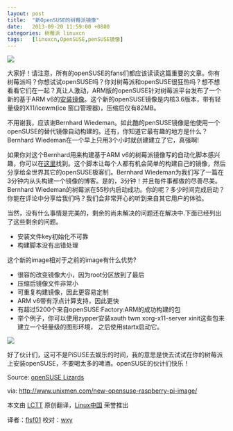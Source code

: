 ```yaml
---
layout: post
title:	"新OpenSUSE的树莓派镜像"
date:	2013-09-20 11:59:00 +0800 
categories:	树莓派 linuxcn 
tags:	[linuxcn,OpenSUSE,penSUSE镜像]
---
```



![](/Asserts/Images//attachment/album/201309/19/121810k2xrrerk84kt468k.png)


大家好！请注意，所有的openSUSE的fans们都应该读读这篇重要的文章。你有树莓派吗？你想试试openSUSE吗？你对树莓派和openSUSE很狂热吗？想不想看看它们在一起？真让人激动，ARM版的openSUSE针对树莓派平台发布了一个新的基于ARM v6的[安装镜像](http://www.zq1.de/%7Ebernhard/linux/opensuse/raspberrypi-opensuse-20130907.img.xz)。这个新的openSUSE镜像是内核3.6版本，带有轻量级的X11/icewm(ice 窗口管理器)，压缩后仅有82MB。


不用谢我，应该谢Bernhard Wiedeman。如此酷的penSUSE镜像是他使用一个openSUSE的替代镜像自动构建的。还有，你知道它最有趣的地方是什么？Bernhard Wiedeman在一个早上只用3个小时就创建建立了它，真强啊!


如果你对这个Bernhard用来构建基于ARM v6的树莓派镜像写的自动化脚本感兴趣，你可以在[这里](https://build.opensuse.org/package/show/devel:ARM:Factory:Contrib:RaspberryPi/altimagebuild)找到。这个脚本让每个人都有机会简单的构建自己的镜像，然后分享给全世界其它的openSUSE极客们。Bernhard Wiedeman为我们写了一篇在3分钟内从头构建一个镜像的博客。是的，3分钟！并且每件事都做的尽善尽美。Bernhard Wiedeman的树莓派在55秒内启动成功。你的呢？多少时间完成启动？你能在评论中分享给我们吗？我们会非常开心的听到来自其它用户的体验。


当然，没有什么事情是完美的，剩余的尚未解决的问题还在解决中.下面已经列出了这些剩余的问题。


* 安装文件key初始化不可靠
* 构建脚本没有出错处理


这个新的image相对于之前的image有什么优势?


* 很容的改变镜像大小，因为root分区放到了最后
* 压缩后镜像文件非常小
* 可重复构建镜像，因此更容易定制
* ARM v6带有浮点计算支持，因此更快
* 有超过5200个来自openSUSE:Factory:ARM的成功构建的包
* 举个例子，你可以使用zypper安装xauth twm xorg-x11-server xinit这些包来建立一个轻量级的图形环境， 之后使用startx启动它。


![](/Asserts/Images//attachment/album/201309/19/121839fdkkv7hkh8khd7xb.gif)


好了伙计们，这可不是PiSUSE去娱乐的时间，我的意思是快去试试在你的树莓派上安装openSUSE，不要喝太多的啤酒。openSUSE的伙计们快乐！


Source: [openSUSE Lizards](https://lizards.opensuse.org/2013/09/07/new-raspberry-pi-image/)


 


via: <http://www.unixmen.com/new-opensuse-raspberry-pi-image/>


本文由 [LCTT](https://github.com/LCTT/TranslateProject) 原创翻译，[Linux中国](http://linux.cn/portal.php) 荣誉推出


译者：[flsf01](http://linux.cn/space/flsf01) 校对：[wxy](http://linux.cn/space/wxy)
